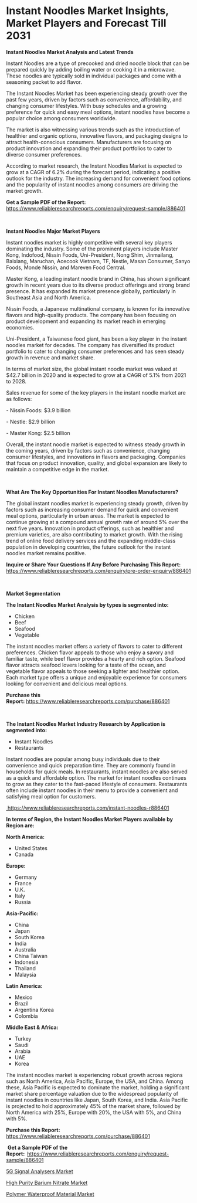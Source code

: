 <p><h1>Instant Noodles Market Insights, Market Players and Forecast Till 2031</h1></p><p><strong>Instant Noodles Market Analysis and Latest Trends</strong></p>
<p><p>Instant Noodles are a type of precooked and dried noodle block that can be prepared quickly by adding boiling water or cooking it in a microwave. These noodles are typically sold in individual packages and come with a seasoning packet to add flavor.</p><p>The Instant Noodles Market has been experiencing steady growth over the past few years, driven by factors such as convenience, affordability, and changing consumer lifestyles. With busy schedules and a growing preference for quick and easy meal options, instant noodles have become a popular choice among consumers worldwide.</p><p>The market is also witnessing various trends such as the introduction of healthier and organic options, innovative flavors, and packaging designs to attract health-conscious consumers. Manufacturers are focusing on product innovation and expanding their product portfolios to cater to diverse consumer preferences.</p><p>According to market research, the Instant Noodles Market is expected to grow at a CAGR of 6.2% during the forecast period, indicating a positive outlook for the industry. The increasing demand for convenient food options and the popularity of instant noodles among consumers are driving the market growth.</p></p>
<p><strong>Get a Sample PDF of the Report:&nbsp;</strong> <a href="https://www.reliableresearchreports.com/enquiry/request-sample/886401">https://www.reliableresearchreports.com/enquiry/request-sample/886401</a></p>
<p>&nbsp;</p>
<p><strong>Instant Noodles Major Market Players</strong></p>
<p><p>Instant noodles market is highly competitive with several key players dominating the industry. Some of the prominent players include Master Kong, Indofood, Nissin Foods, Uni-President, Nong Shim, Jinmailang, Baixiang, Maruchan, Acecook Vietnam, TF, Nestle, Masan Consumer, Sanyo Foods, Monde Nissin, and Mareven Food Central.</p><p>Master Kong, a leading instant noodle brand in China, has shown significant growth in recent years due to its diverse product offerings and strong brand presence. It has expanded its market presence globally, particularly in Southeast Asia and North America.</p><p>Nissin Foods, a Japanese multinational company, is known for its innovative flavors and high-quality products. The company has been focusing on product development and expanding its market reach in emerging economies.</p><p>Uni-President, a Taiwanese food giant, has been a key player in the instant noodles market for decades. The company has diversified its product portfolio to cater to changing consumer preferences and has seen steady growth in revenue and market share.</p><p>In terms of market size, the global instant noodle market was valued at $42.7 billion in 2020 and is expected to grow at a CAGR of 5.1% from 2021 to 2028.</p><p>Sales revenue for some of the key players in the instant noodle market are as follows:</p><p>- Nissin Foods: $3.9 billion</p><p>- Nestle: $2.9 billion</p><p>- Master Kong: $2.5 billion</p><p>Overall, the instant noodle market is expected to witness steady growth in the coming years, driven by factors such as convenience, changing consumer lifestyles, and innovations in flavors and packaging. Companies that focus on product innovation, quality, and global expansion are likely to maintain a competitive edge in the market.</p></p>
<p>&nbsp;</p>
<p><strong>What Are The Key Opportunities For Instant Noodles Manufacturers?</strong></p>
<p><p>The global instant noodles market is experiencing steady growth, driven by factors such as increasing consumer demand for quick and convenient meal options, particularly in urban areas. The market is expected to continue growing at a compound annual growth rate of around 5% over the next five years. Innovation in product offerings, such as healthier and premium varieties, are also contributing to market growth. With the rising trend of online food delivery services and the expanding middle-class population in developing countries, the future outlook for the instant noodles market remains positive.</p></p>
<p><strong>Inquire or Share Your Questions If Any Before Purchasing This Report:</strong> <a href="https://www.reliableresearchreports.com/enquiry/pre-order-enquiry/886401">https://www.reliableresearchreports.com/enquiry/pre-order-enquiry/886401</a></p>
<p>&nbsp;</p>
<p><strong>Market Segmentation</strong></p>
<p><strong>The Instant Noodles Market Analysis by types is segmented into:</strong></p>
<p><ul><li>Chicken</li><li>Beef</li><li>Seafood</li><li>Vegetable</li></ul></p>
<p><p>The instant noodles market offers a variety of flavors to cater to different preferences. Chicken flavor appeals to those who enjoy a savory and familiar taste, while beef flavor provides a hearty and rich option. Seafood flavor attracts seafood lovers looking for a taste of the ocean, and vegetable flavor appeals to those seeking a lighter and healthier option. Each market type offers a unique and enjoyable experience for consumers looking for convenient and delicious meal options.</p></p>
<p><strong>Purchase this Report:&nbsp;</strong><a href="https://www.reliableresearchreports.com/purchase/886401">https://www.reliableresearchreports.com/purchase/886401</a></p>
<p>&nbsp;</p>
<p><strong>The Instant Noodles Market Industry Research by Application is segmented into:</strong></p>
<p><ul><li>Instant Noodles</li><li>Restaurants</li></ul></p>
<p><p>Instant noodles are popular among busy individuals due to their convenience and quick preparation time. They are commonly found in households for quick meals. In restaurants, instant noodles are also served as a quick and affordable option. The market for instant noodles continues to grow as they cater to the fast-paced lifestyle of consumers. Restaurants often include instant noodles in their menu to provide a convenient and satisfying meal option for customers.</p></p>
<p><a href="https://www.reliableresearchreports.com/instant-noodles-r886401">&nbsp;https://www.reliableresearchreports.com/instant-noodles-r886401</a></p>
<p><strong>In terms of Region, the Instant Noodles Market Players available by Region are:</strong></p>
<p>
    <p> <strong> North America: </strong>
        <ul>
            <li>United States</li>
            <li>Canada</li>
        </ul>
        </p> 
    <p> <strong> Europe: </strong>
        <ul>
            <li>Germany</li>
            <li>France</li>
            <li>U.K.</li>
            <li>Italy</li>
            <li>Russia</li>
        </ul>
        </p> 
    <p> <strong> Asia-Pacific: </strong>
        <ul>
            <li>China</li>
            <li>Japan</li>
            <li>South Korea</li>
            <li>India</li>
            <li>Australia</li>
            <li>China Taiwan</li>
            <li>Indonesia</li>
            <li>Thailand</li>
            <li>Malaysia</li>
        </ul>
        </p> 
    <p> <strong> Latin America: </strong>
        <ul>
            <li>Mexico</li>
            <li>Brazil</li>
            <li>Argentina Korea</li>
            <li>Colombia</li>
        </ul>
        </p> 
    <p> <strong> Middle East & Africa: </strong>
        <ul>
            <li>Turkey</li>
            <li>Saudi</li>
            <li>Arabia</li>
            <li>UAE</li>
            <li>Korea</li>
        </ul>
    </p>
    </p>
<p><p>The instant noodles market is experiencing robust growth across regions such as North America, Asia Pacific, Europe, the USA, and China. Among these, Asia Pacific is expected to dominate the market, holding a significant market share percentage valuation due to the widespread popularity of instant noodles in countries like Japan, South Korea, and India. Asia Pacific is projected to hold approximately 45% of the market share, followed by North America with 25%, Europe with 20%, the USA with 5%, and China with 5%.</p></p>
<p><strong>Purchase this Report: </strong><a href="https://www.reliableresearchreports.com/purchase/886401">https://www.reliableresearchreports.com/purchase/886401</a></p>
<p>&nbsp;<strong>Get a Sample PDF of the Report:&nbsp;&nbsp;</strong><a href="https://www.reliableresearchreports.com/enquiry/request-sample/886401">https://www.reliableresearchreports.com/enquiry/request-sample/886401</a></p>
<p><strong></strong></p>
<p><p><a href="https://www.linkedin.com/pulse/5g-signal-analysers-market-size-growth-outlook-from-2024-2dp3c?trackingId=dWM6hCC7BSI7rZCmh1h0xA%3D%3D">5G Signal Analysers Market</a></p><p><a href="https://www.linkedin.com/pulse/high-purity-barium-nitrate-market-analysis-size-global-industry-nufoc?trackingId=i4nLBVMaGUWXWF0iLagQ3g%3D%3D">High Purity Barium Nitrate Market</a></p><p><a href="https://www.linkedin.com/pulse/polymer-waterproof-material-market-share-amp-new-trends-analysis-fuhlc?trackingId=kxAluy8aHRWmq4aEt8xcug%3D%3D">Polymer Waterproof Material Market</a></p></p>